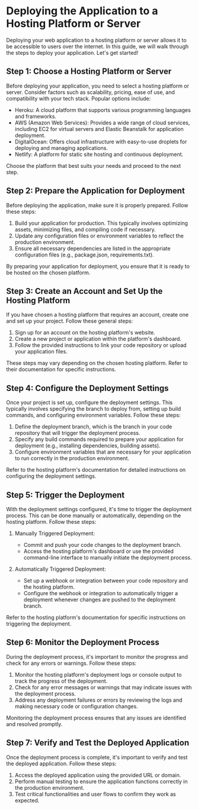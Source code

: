# Deploying the Application to a Hosting Platform or Server

Deploying your web application to a hosting platform or server allows it to be accessible to users over the internet. In this guide, we will walk through the steps to deploy your application. Let's get started!

## Step 1: Choose a Hosting Platform or Server

Before deploying your application, you need to select a hosting platform or server. Consider factors such as scalability, pricing, ease of use, and compatibility with your tech stack. Popular options include:

- Heroku: A cloud platform that supports various programming languages and frameworks.
- AWS (Amazon Web Services): Provides a wide range of cloud services, including EC2 for virtual servers and Elastic Beanstalk for application deployment.
- DigitalOcean: Offers cloud infrastructure with easy-to-use droplets for deploying and managing applications.
- Netlify: A platform for static site hosting and continuous deployment.

Choose the platform that best suits your needs and proceed to the next step.

## Step 2: Prepare the Application for Deployment

Before deploying the application, make sure it is properly prepared. Follow these steps:

1. Build your application for production. This typically involves optimizing assets, minimizing files, and compiling code if necessary.
2. Update any configuration files or environment variables to reflect the production environment.
3. Ensure all necessary dependencies are listed in the appropriate configuration files (e.g., package.json, requirements.txt).

By preparing your application for deployment, you ensure that it is ready to be hosted on the chosen platform.

## Step 3: Create an Account and Set Up the Hosting Platform

If you have chosen a hosting platform that requires an account, create one and set up your project. Follow these general steps:

1. Sign up for an account on the hosting platform's website.
2. Create a new project or application within the platform's dashboard.
3. Follow the provided instructions to link your code repository or upload your application files.

These steps may vary depending on the chosen hosting platform. Refer to their documentation for specific instructions.

## Step 4: Configure the Deployment Settings

Once your project is set up, configure the deployment settings. This typically involves specifying the branch to deploy from, setting up build commands, and configuring environment variables. Follow these steps:

1. Define the deployment branch, which is the branch in your code repository that will trigger the deployment process.
2. Specify any build commands required to prepare your application for deployment (e.g., installing dependencies, building assets).
3. Configure environment variables that are necessary for your application to run correctly in the production environment.

Refer to the hosting platform's documentation for detailed instructions on configuring the deployment settings.

## Step 5: Trigger the Deployment

With the deployment settings configured, it's time to trigger the deployment process. This can be done manually or automatically, depending on the hosting platform. Follow these steps:

1. Manually Triggered Deployment:
   - Commit and push your code changes to the deployment branch.
   - Access the hosting platform's dashboard or use the provided command-line interface to manually initiate the deployment process.

2. Automatically Triggered Deployment:
   - Set up a webhook or integration between your code repository and the hosting platform.
   - Configure the webhook or integration to automatically trigger a deployment whenever changes are pushed to the deployment branch.

Refer to the hosting platform's documentation for specific instructions on triggering the deployment.

## Step 6: Monitor the Deployment Process

During the deployment process, it's important to monitor the progress and check for any errors or warnings. Follow these steps:

1. Monitor the hosting platform's deployment logs or console output to track the progress of the deployment.
2. Check for any error messages or warnings that may indicate issues with the deployment process.
3. Address any deployment failures or errors by reviewing the logs and making necessary code or configuration changes.

Monitoring the deployment process ensures that any issues are identified and resolved promptly.

## Step 7: Verify and Test the Deployed Application

Once the deployment process is complete, it's important to verify and test the deployed application. Follow these steps:

1. Access the deployed application using the provided URL or domain.
2. Perform manual testing to ensure the application functions correctly in the production environment.
3. Test critical functionalities and user flows to confirm they work as expected.
